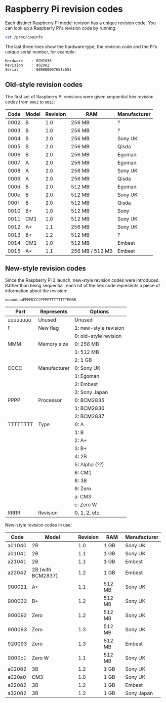 # Raspberry Pi revision codes

Each distinct Raspberry Pi model revision has a unique revision code. You can look up a Raspberry Pi's revision code by running:

```bash
cat /proc/cpuinfo
```

The last three lines show the hardware type, the revision code and the Pi's unique serial number, for example:

```
Hardware    : BCM2835
Revision    : a02082
Serial      : 00000000765fc593
```

## Old-style revision codes

The first set of Raspberry Pi revisions were given sequential hex revision codes from `0002` to `0015`:

Code | Model | Revision | RAM             | Manufacturer
---- | ----- | -------- | --------------- | ------------
0002 | B     | 1.0      | 256 MB          | ?
0003 | B     | 1.0      | 256 MB          | ?
0004 | B     | 2.0      | 256 MB          | Sony UK
0005 | B     | 2.0      | 256 MB          | Qisda
0006 | B     | 2.0      | 256 MB          | Egoman
0007 | A     | 2.0      | 256 MB          | Egoman
0008 | A     | 2.0      | 256 MB          | Sony UK
0009 | A     | 2.0      | 256 MB          | Qisda
000d | B     | 2.0      | 512 MB          | Egoman
000e | B     | 2.0      | 512 MB          | Sony UK
000f | B     | 2.0      | 512 MB          | Qisda
0010 | B+    | 1.0      | 512 MB          | Sony
0011 | CM1   | 1.0      | 512 MB          | Sony UK
0012 | A+    | 1.1      | 256 MB          | Sony UK
0013 | B+    | 1.2      | 512 MB          | ?
0014 | CM1   | 1.0      | 512 MB          | Embest
0015 | A+    | 1.1      | 256 MB / 512 MB | Embest

## New-style revision codes

Since the Raspberry Pi 2 launch, new-style revision codes were introduced. Rather than being sequential, each bit of the hex code represents a piece of information about the revision:

```
uuuuuuuuFMMMCCCCPPPPTTTTTTTTRRRR
```

Part     | Represents   | Options
-------- | ------------ | -------
uuuuuuuu | Unused       | Unused
F        | New flag     | 1: new-style revision
         |              | 0: old-style revision
MMM      | Memory size  | 0: 256 MB
         |              | 1: 512 MB
         |              | 2: 1 GB
CCCC     | Manufacturer | 0: Sony UK
         |              | 1: Egoman
         |              | 2: Embest
         |              | 3: Sony Japan
PPPP     | Processor    | 0: BCM2835
         |              | 1: BCM2836
         |              | 2: BCM2837
TTTTTTTT | Type         | 0: A
         |              | 1: B
         |              | 2: A+
         |              | 3: B+
         |              | 4: 2B
         |              | 5: Alpha (??)
         |              | 6: CM1
         |              | 8: 3B
         |              | 9: Zero
         |              | a: CM3
         |              | c: Zero W
RRRR     | Revision     | 0, 1, 2, etc.

New-style revision codes in use:

Code   | Model             | Revision | RAM    | Manufacturer
------ | ----------------- | -------- | -------| ------------
a01040 | 2B                | 1.0      | 1 GB   | Sony UK
a01041 | 2B                | 1.1      | 1 GB   | Sony UK
a21041 | 2B                | 1.1      | 1 GB   | Embest
a22042 | 2B (with BCM2837) | 1.2      | 1 GB   | Embest
900021 | A+                | 1.1      | 512 MB | Sony UK
900032 | B+                | 1.2      | 512 MB | Sony UK
900092 | Zero              | 1.2      | 512 MB | Sony UK
900093 | Zero              | 1.3      | 512 MB | Sony UK
920093 | Zero              | 1.3      | 512 MB | Embest
9000c1 | Zero W            | 1.1      | 512 MB | Sony UK
a02082 | 3B                | 1.2      | 1 GB   | Sony UK
a020a0 | CM3               | 1.0      | 1 GB   | Sony UK
a22082 | 3B                | 1.2      | 1 GB   | Embest
a32082 | 3B                | 1.2      | 1 GB   | Sony Japan
